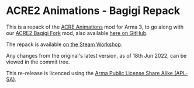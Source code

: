 # ACRE2 Animations - Bagigi Repack

This is a repack of the [ACRE Animations](https://steamcommunity.com/sharedfiles/filedetails/?id=2140308792) mod for Arma 3, to go along with our [ACRE2 Bagigi Fork](https://steamcommunity.com/sharedfiles/filedetails/?id=3012268676) mod, also available [here on GitHub](https://github.com/bagigi-arma/acre2/).

The repack is available [on the Steam Workshop]().

Any changes from the original's latest version, as of 18th Jun 2022, can be viewed in the commit tree.

This re-release is licenced using the [Arma Public License Share Alike (APL-SA)](https://www.bohemia.net/community/licenses/arma-public-license-share-alike).

